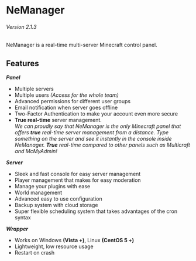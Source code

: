 # NeManager
###### Version 2.1.3
NeManager is a real-time multi-server Minecraft control panel.

## Features
***Panel***
* Multiple servers
* Multiple users *(Access for the whole team)*
* Advanced permissions for different user groups
* Email notification when server goes offline
* Two-Factor Authentication to make your account even more secure
* **True real-time** server management.<br>
_We can proudly say that NeManager is the only Minecraft panel that offers **true** real-time server management from a distance. Type something on the server and see it instantly in the console inside NeManager. **True** real-time compared to other panels such as Multicraft and McMyAdmin!_

***Server***
* Sleek and fast console for easy server management
* Player management that makes for easy moderation
* Manage your plugins with ease
* World management
* Advanced easy to use configuration
* Backup system with cloud storage
* Super flexible scheduling system that takes advantages of the cron syntax

***Wrapper***
* Works on Windows **(Vista +)**, Linux **(CentOS 5 +)**
* Lightweight, low resource usage
* Restart on crash
